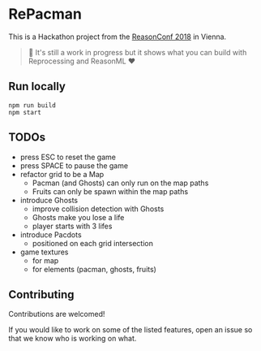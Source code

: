# RePacman

This is a Hackathon project from the [ReasonConf 2018](https://www.reason-conf.com/) in Vienna.

> 🚧 It's still a work in progress but it shows what you can build with Reprocessing and ReasonML ❤️

## Run locally

```
npm run build
npm start
```

## TODOs

* press ESC to reset the game
* press SPACE to pause the game
* refactor grid to be a Map
  * Pacman (and Ghosts) can only run on the map paths
  * Fruits can only be spawn within the map paths
* introduce Ghosts
  * improve collision detection with Ghosts
  * Ghosts make you lose a life
  * player starts with 3 lifes
* introduce Pacdots
  * positioned on each grid intersection
* game textures
  * for map
  * for elements (pacman, ghosts, fruits)

## Contributing

Contributions are welcomed!

If you would like to work on some of the listed features, open an issue so that we know who is working on what.
